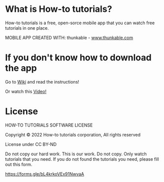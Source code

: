 # What is How-to tutorials?
How-to tutorials is a free, open-sorce mobile app that you can watch free tutorials in one place.

MOBILE APP CREATED WITH: thunkable - www.thunkable.com



# If you don't know how to download the app
Go to [Wiki](https://github.com/Kevinpratmama/howtotutorialsmobileapp/wiki/How-to-download-it) and read the instructions!

Or watch this [Video!](https://www.youtube.com/watch?v=4O6FwC11RK0&ab_channel=How-totutorials)

# License
HOW-TO TUTORIALS SOFTWARE LICENSE

Copyright © 2022 How-to tutorials corporation, All rights reserved

License under CC BY-ND

Do not copy our hard work. This is our work. Do not copy. Only watch tutorials that you need. If you do not found the tutorials you need, please fill out this form.


https://forms.gle/bL4krkoVEx91NwvaA
